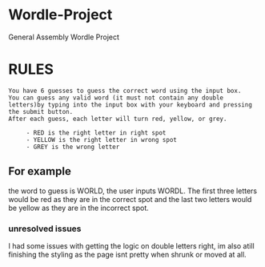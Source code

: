 # Wordle-Project
General Assembly Wordle Project 


# RULES
    You have 6 guesses to guess the correct word using the input box.
    You can guess any valid word (it must not contain any double letters)by typing into the input box with your keyboard and pressing the submit button.
    After each guess, each letter will turn red, yellow, or grey.
       
         - RED is the right letter in right spot
         - YELLOW is the right letter in wrong spot
         - GREY is the wrong letter
           

## For example 
the word to guess is WORLD, the user inputs WORDL. The first three letters would be red as they are in the correct spot and the last two letters would be yellow as they are in the incorrect spot.  

### unresolved issues 

I had some issues with getting the logic on double letters right, im also atill finishing the styling as the page isnt pretty when shrunk or moved at all. 

